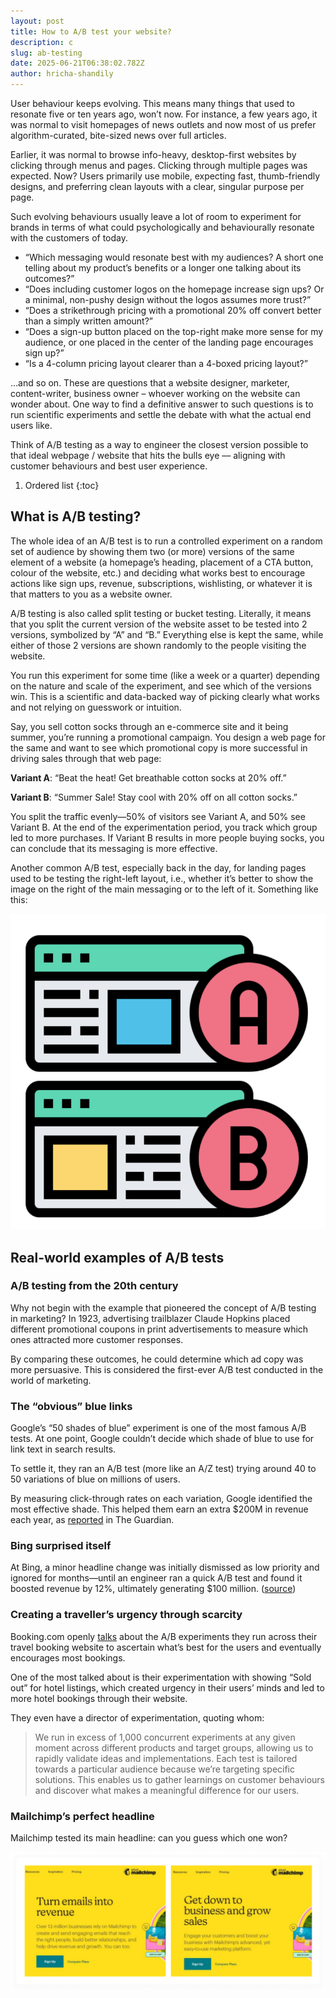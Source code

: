 ```yaml
---
layout: post
title: How to A/B test your website?
description: c
slug: ab-testing
date: 2025-06-21T06:38:02.782Z
author: hricha-shandily
---
```

User behaviour keeps evolving. This means many things that used to resonate five or ten years ago, won’t now. For instance, a few years ago, it was normal to visit homepages of news outlets and now most of us prefer algorithm-curated, bite-sized news over full articles.

Earlier, it was normal to browse info-heavy, desktop-first websites by clicking through menus and pages. Clicking through multiple pages was expected. Now? Users primarily use mobile, expecting fast, thumb-friendly designs, and preferring clean layouts with a clear, singular purpose per page.

Such evolving behaviours usually leave a lot of room to experiment for brands in terms of what could psychologically and behaviourally resonate with the customers of today.

* “Which messaging would resonate best with my audiences? A short one telling about my product’s benefits or a longer one talking about its outcomes?”
* “Does including customer logos on the homepage increase sign ups? Or a minimal, non-pushy design without the logos assumes more trust?”
* “Does a strikethrough pricing with a promotional 20% off convert better than a simply written amount?”
* “Does a sign-up button placed on the top-right make more sense for my audience, or one placed in the center of the landing page encourages sign up?”
* “Is a 4-column pricing layout clearer than a 4-boxed pricing layout?”

…and so on. These are questions that a website designer, marketer, content-writer, business owner – whoever working on the website can wonder about. One way to find a definitive answer to such questions is to run scientific experiments and settle the debate with what the actual end users like.

Think of A/B testing as a way to engineer the closest version possible to that ideal webpage / website that hits the bulls eye –– aligning with customer behaviours and best user experience.

1. Ordered list
   {:toc}

## What is A/B testing?

The whole idea of an A/B test is to run a controlled experiment on a random set of audience by showing them two (or more) versions of the same element of a website (a homepage’s heading, placement of a CTA button, colour of the website, etc.) and deciding what works best to encourage actions like sign ups, revenue, subscriptions, wishlisting, or whatever it is that matters to you as a website owner.

A/B testing is also called split testing or bucket testing. Literally, it means that you split the current version of the website asset to be tested into 2 versions, symbolized by “A” and “B.” Everything else is kept the same, while either of those 2 versions are shown randomly to the people visiting the website.

You run this experiment for some time (like a week or a quarter) depending on the nature and scale of the experiment, and see which of the versions win. This is a scientific and data-backed way of picking clearly what works and not relying on guesswork or intuition.

Say, you sell cotton socks through an e-commerce site and it being summer, you’re running a promotional campaign. You design a web page for the same and want to see which promotional copy is more successful in driving sales through that web page:

**Variant A**: “Beat the heat! Get breathable cotton socks at 20% off.”

**Variant B**: “Summer Sale! Stay cool with 20% off on all cotton socks.”

You split the traffic evenly—50% of visitors see Variant A, and 50% see Variant B. At the end of the experimentation period, you track which group led to more purchases. If Variant B results in more people buying socks, you can conclude that its messaging is more effective.

Another common A/B test, especially back in the day, for landing pages used to be testing the right-left layout, i.e., whether it’s better to show the image on the right of the main messaging or to the left of it. Something like this:

![ab-testing-layout](/uploads/ab-testing-layout.png "ab-testing-layout")

## Real-world examples of A/B tests

### A/B testing from the 20th century

Why not begin with the example that pioneered the concept of A/B testing in marketing? In 1923, advertising trailblazer Claude Hopkins placed different promotional coupons in print advertisements to measure which ones attracted more customer responses. 

By comparing these outcomes, he could determine which ad copy was more persuasive. This is considered the first-ever A/B test conducted in the world of marketing.

### The “obvious” blue links

Google’s “50 shades of blue” experiment is one of the most famous A/B tests. At one point, Google couldn’t decide which shade of blue to use for link text in search results.

To settle it, they ran an A/B test (more like an A/Z test) trying around 40 to 50 variations of blue on millions of users.

By measuring click-through rates on each variation, Google identified the most effective shade. This helped them earn an extra $200M in revenue each year, as [reported](https://www.theguardian.com/technology/2014/feb/05/why-google-engineers-designers) in The Guardian. 

### Bing surprised itself

At Bing, a minor headline change was initially dismissed as low priority and ignored for months—until an engineer ran a quick A/B test and found it boosted revenue by 12%, ultimately generating $100 million. ([source](https://hbr.org/2017/09/the-surprising-power-of-online-experiments))

### Creating a traveller’s urgency through scarcity

Booking.com openly [talks](https://partner.booking.com/en-us/click-magazine/industry-perspectives/role-experimentation-bookingcom) about the A/B experiments they run across their travel booking website to ascertain what’s best for the users and eventually encourages most bookings. 

One of the most talked about is their experimentation with showing “Sold out” for hotel listings, which created urgency in their users’ minds and led to more hotel bookings through their website.

They even have a director of experimentation, quoting whom:

> We run in excess of 1,000 concurrent experiments at any given moment across different products and target groups, allowing us to rapidly validate ideas and implementations. Each test is tailored towards a particular audience because we’re targeting specific solutions. This enables us to gather learnings on customer behaviours and discover what makes a meaningful difference for our users.

### Mailchimp’s perfect headline

Mailchimp tested its main headline: can you guess which one won?

![mailchimp-testing-headings](/uploads/mailchimp-testing-headings.png "mailchimp-testing-headings")